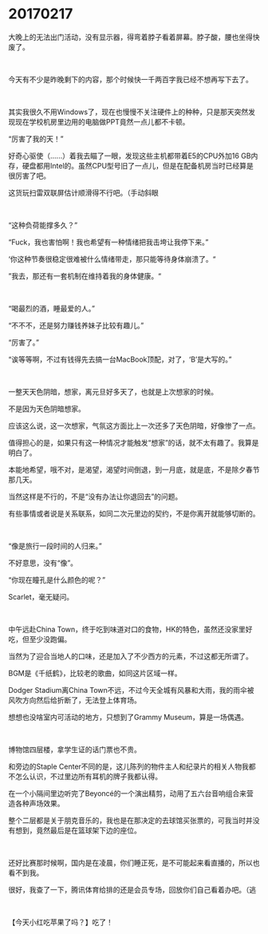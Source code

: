 # 20170217

大晚上的无法出门活动，没有显示器，得弯着脖子看着屏幕。脖子酸，腰也坐得快废了。

<br/>

今天有不少是昨晚剩下的内容，那个时候快一千两百字我已经不想再写下去了。

<br/>

其实我很久不用Windows了，现在也慢慢不关注硬件上的种种，只是那天突然发现现在学校机房里边用的电脑做PPT竟然一点儿都不卡顿。

“厉害了我的天！”

好奇心驱使（......）着我去瞄了一眼，发现这些主机都带着E5的CPU外加16 GB内存，硬盘都用Intel的。虽然CPU型号旧了一点儿，但是在配备机房当时已经算是很厉害了吧。

这货玩扫雷双联屏估计顺滑得不行吧。（手动斜眼

<br/>

“这种负荷能撑多久？”

“Fuck，我也害怕啊！我也希望有一种情绪把我击垮让我停下来。”

‘你这种节奏很稳定很难被什么情绪带走，那只能等待身体崩溃了。“

”我去，那还有一套机制在维持着我的身体健康。“

<br/>

“喝最烈的酒，睡最爱的人。”

“不不不，还是努力赚钱养妹子比较有趣儿。”

“厉害了。”

“诶等等啊，不过有钱得先去搞一台MacBook顶配，对了，‘B’是大写的。”

<br/>

一整天天色阴暗，想家，离元旦好多天了，也就是上次想家的时候。

不是因为天色阴暗想家。

应该这么说，这一次想家，气氛这方面比上一次还多了天色阴暗，好像惨了一点。

值得担心的是，如果只有这一种情况才能触发“想家”的话，就不太有趣了。我算是明白了。

本能地希望，哦不对，是渴望，渴望时间倒退，到一月底，就是底，不是除夕春节那几天。

当然这样是不行的，不是“没有办法让你退回去”的问题。

有些事情或者说是关系联系，如同二次元里边的契约，不是你离开就能够切断的。

<br/>

“像是旅行一段时间的人归来。”

不好意思，没有“像”。

“你现在瞳孔是什么颜色的呢？”

Scarlet，毫无疑问。

<br/>

中午远赴China Town，终于吃到味道对口的食物，HK的特色，虽然还没家里好吃，但至少没跑偏。

当然为了迎合当地人的口味，还是加入了不少西方的元素，不过这都无所谓了。

BGM是《千纸鹤》，比较老的歌曲，如同这片区域一样。

Dodger Stadium离China Town不远，不过今天全城有风暴和大雨，我的雨伞被风吹方向然后给折断了，无法登上体育场。

想想也没啥室内可活动的地方，只想到了Grammy Museum，算是一场偶遇。

<br/>

博物馆四层楼，拿学生证的话门票也不贵。

和旁边的Staple Center不同的是，这儿陈列的物件主人和纪录片的相关人物我都不怎么认识，不过里边所有耳机的牌子我都认得。

在一个小隔间里边听完了Beyoncé的一个演出精剪，动用了五六台音响组合来营造各种声场效果。

整个二层都是关于朋克音乐的，我也是在那决定的去球馆买张票的，可我当时并没有想到，竟然最后是在篮球架下边的座位。

<br/>

还好比赛那时候啊，国内是在凌晨，你们睡正死，是不可能起来看直播的，所以也看不到我。

很好，我查了一下，腾讯体育给排的还是会员专场，回放你们自己看着办吧。（逃

<br/>

【今天小红吃苹果了吗？】吃了！